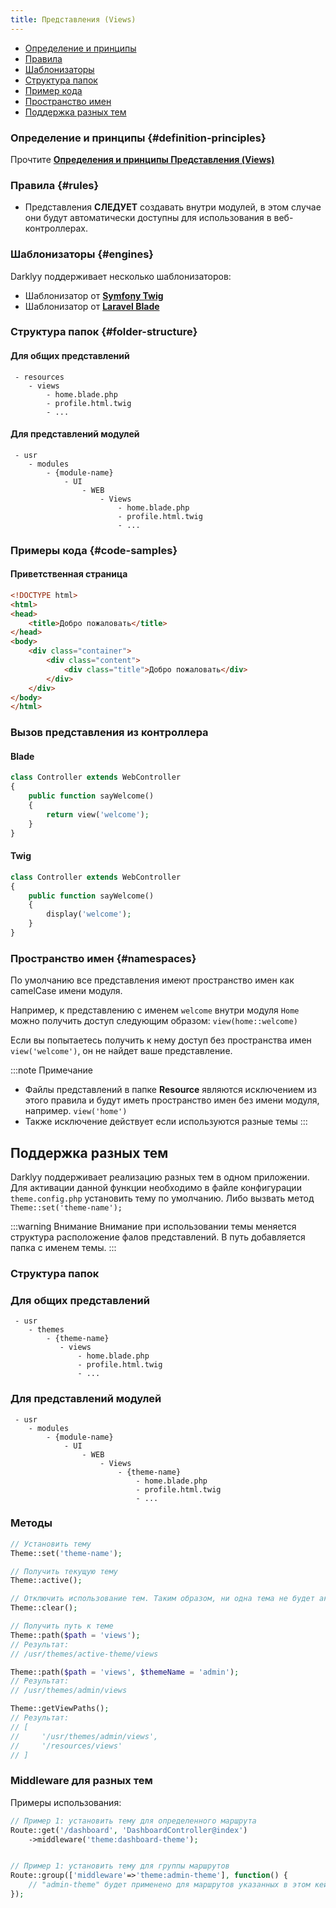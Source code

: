 ```yaml
---
title: Представления (Views)
---
```


- [Определение и принципы](#definition-principles)
- [Правила](#rules)
- [Шаблонизаторы](#engines)
- [Структура папок](#folder-structure)
- [Пример кода](#code-sample)
- [Пространство имен](#namespaces)
- [Поддержка разных тем](#themes)

### Определение и принципы {#definition-principles}

Прочтите [**Определения и принципы <ar/> Представления (Views)**](/docs/Structure/Definitions/views)

### Правила {#rules}

- Представления **СЛЕДУЕТ** создавать внутри модулей, в этом случае они будут автоматически доступны для использования в веб-контроллерах.

### Шаблонизаторы {#engines}

Darklyy поддерживает несколько шаблонизаторов:
- Шаблонизатор от **[Symfony Twig](https://twig.symfony.com/)**
- Шаблонизатор от **[Laravel Blade](https://laravel.com/docs/9.x/blade)**

### Структура папок {#folder-structure}

#### Для общих представлений

```
 - resources       
    - views
        - home.blade.php
        - profile.html.twig
        - ...
```

#### Для представлений модулей

```
 - usr
    - modules
        - {module-name}
            - UI
                - WEB
                    - Views
                        - home.blade.php
                        - profile.html.twig
                        - ...
```

### Примеры кода {#code-samples}

#### Приветственная страница

```html
<!DOCTYPE html>
<html>
<head>
    <title>Добро пожаловать</title>
</head>
<body>
    <div class="container">
        <div class="content">
            <div class="title">Добро пожаловать</div>
        </div>
    </div>
</body>
</html>
```

### Вызов представления из контроллера
#### Blade

```php
class Controller extends WebController
{
    public function sayWelcome()
    {
        return view('welcome');
    }
}
```

#### Twig

```php
class Controller extends WebController
{
    public function sayWelcome()
    {
        display('welcome');
    }
}
```

### Пространство имен {#namespaces}

По умолчанию все представления имеют пространство имен как camelCase имени модуля.

Например, к представлению с именем <red>`welcome`</red> внутри модуля <blue>`Home`</blue> можно получить доступ следующим образом: <red>`view(home::welcome)`</red>

Если вы попытаетесь получить к нему доступ без пространства имен <red>`view('welcome')`</red>, он не найдет ваше представление.

:::note Примечание
- Файлы представлений в папке **Resource** являются исключением из этого правила и будут иметь пространство имен без имени модуля, например. <red>`view('home')`</red>
- Также исключение действует если используются разные темы
:::


## Поддержка разных тем

Darklyy поддерживает реализацию разных тем в одном приложении. Для активации данной функции необходимо в файле конфигурации <v>`theme.config.php`</v> установить тему по умолчанию. Либо вызвать метод <c>`Theme::set('theme-name');`</c>

:::warning Внимание
Внимание при использовании темы меняется структура расположение фалов представлений. В путь добавляется папка с именем темы.
:::
### Структура папок

### Для общих представлений

```
 - usr
    - themes
        - {theme-name}           
           - views
               - home.blade.php
               - profile.html.twig
               - ...
```

### Для представлений модулей

```
 - usr
    - modules
        - {module-name}
            - UI
                - WEB
                    - Views
                        - {theme-name}
                            - home.blade.php
                            - profile.html.twig
                            - ...
```

### Методы

```php
// Установить тему
Theme::set('theme-name');

// Получить текущую тему
Theme::active();

// Отключить использование тем. Таким образом, ни одна тема не будет активной.
Theme::clear();

// Получить путь к теме
Theme::path($path = 'views');
// Результат:
// /usr/themes/active-theme/views

Theme::path($path = 'views', $themeName = 'admin');
// Результат:
// /usr/themes/admin/views

Theme::getViewPaths();
// Результат:
// [
//     '/usr/themes/admin/views',
//     '/resources/views'
// ]

```

### Middleware для разных тем

Примеры использования:
```php
// Пример 1: установить тему для определенного маршрута
Route::get('/dashboard', 'DashboardController@index')
    ->middleware('theme:dashboard-theme');


// Пример 1: установить тему для группы маршрутов
Route::group(['middleware'=>'theme:admin-theme'], function() {
    // "admin-theme" будет применено для маршрутов указанных в этом кейсе
});

```

